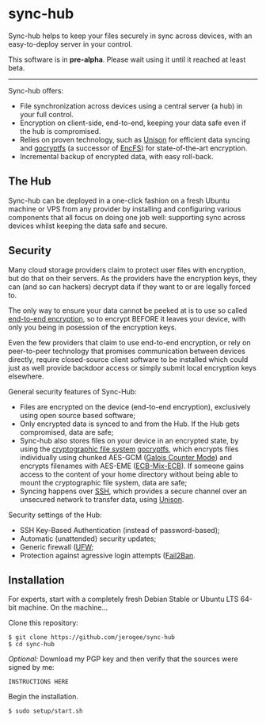 sync-hub
========

Sync-hub helps to keep your files securely in sync across devices, with an easy-to-deploy server in your control.


This software is in **pre-alpha**. Please wait using it until it reached at least beta.

* * *

Sync-hub offers:

* File synchronization across devices using a central server (a hub) in your full control.
* Encryption on client-side, end-to-end, keeping your data safe even if the hub is compromised.
* Relies on proven technology, such as [Unison](https://www.cis.upenn.edu/~bcpierce/unison/) for efficient data syncing and [gocryptfs](https://nuetzlich.net/gocryptfs/) (a successor of [EncFS](https://vgough.github.io/encfs/)) for state-of-the-art encryption.
* Incremental backup of encrypted data, with easy roll-back.


The Hub
-------

Sync-hub can be deployed in a one-click fashion on a fresh Ubuntu machine or VPS from any provider by installing and configuring various components that all focus on doing one job well: supporting sync across devices whilst keeping the data safe and secure.


Security
--------

Many cloud storage providers claim to protect user files with encryption, but do that on their servers. As the providers have the encryption keys, they can (and so can hackers) decrypt data if they want to or are legally forced to.

The only way to ensure your data cannot be peeked at is to use so called [end-to-end encryption](https://en.wikipedia.org/wiki/End-to-end_encryption), so to encrypt BEFORE it leaves your device, with only you being in posession of the encryption keys.

Even the few providers that claim to use end-to-end encryption, or rely on peer-to-peer technology that promises communication between devices directly, require closed-source client software to be installed which could just as well provide backdoor access or simply submit local encryption keys elsewhere.

General security features of Sync-Hub:
* Files are encrypted on the device (end-to-end encryption), exclusively using open source based software;
* Only encrypted data is synced to and from the Hub. If the Hub gets compromised, data are safe;
* Sync-hub also stores files on your device in an encrypted state, by using the [cryptographic file system](https://en.wikipedia.org/wiki/Filesystem-level_encryption) [gocryptfs](https://nuetzlich.net/gocryptfs/), which encrypts files individually using chunked AES-GCM ([Galois Counter Mode](https://en.wikipedia.org/wiki/Galois/Counter_Mode)) and encrypts filenames with AES-EME ([ECB-Mix-ECB](https://eprint.iacr.org/2003/147.pdf)). If someone gains access to the content of your home directory without being able to mount the cryptographic file system, data are safe;
* Syncing happens over [SSH](https://en.wikipedia.org/wiki/Secure_Shell), which provides a secure channel over an unsecured network to transfer data, using [Unison](https://www.cis.upenn.edu/~bcpierce/unison/).

Security settings of the Hub:
* SSH Key-Based Authentication (instead of password-based);
* Automatic (unattended) security updates;
* Generic firewall ([UFW](https://help.ubuntu.com/community/UFW);
* Protection against agressive login attempts ([Fail2Ban](https://github.com/fail2ban/fail2ban).


Installation
------------

For experts, start with a completely fresh Debian Stable or Ubuntu LTS 64-bit machine. On the machine...

Clone this repository:

	$ git clone https://github.com/jerogee/sync-hub
	$ cd sync-hub

_Optional:_ Download my PGP key and then verify that the sources were signed
by me:

	INSTRUCTIONS HERE

Begin the installation.

	$ sudo setup/start.sh

